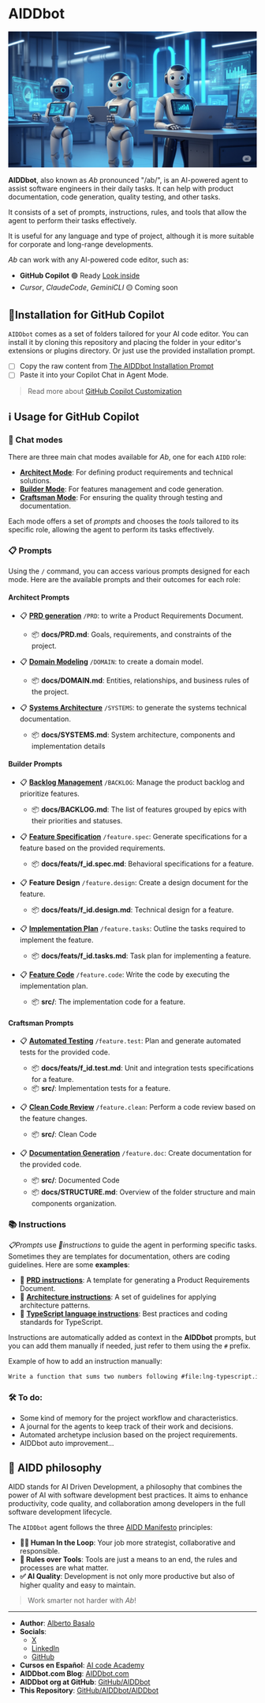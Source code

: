 # AIDDbot

![AIDDbot coding agents](./AIDD-bot.png)

**AIDDbot**, also known as _Ab_ pronounced "/ab/", is an AI-powered agent to assist software engineers in their daily tasks. It can help with product documentation, code generation, quality testing, and other tasks.

It consists of a set of prompts, instructions, rules, and tools that allow the agent to perform their tasks effectively.

It is useful for any language and type of project, although it is more suitable for corporate and long-range developments.

_Ab_ can work with any AI-powered code editor, such as:

- **GitHub Copilot** 🟢 Ready [Look inside](https://github.com/AIDDbot/AIDDbot/tree/main/.github)
- _Cursor_, _ClaudeCode_, _GeminiCLI_ 🟡 Coming soon

## 🔌Installation for GitHub Copilot

`AIDDbot` comes as a set of folders tailored for your AI code editor. You can install it by cloning this repository and placing the folder in your editor's extensions or plugins directory. Or just use the provided installation prompt.

- [ ] Copy the raw content from [The AIDDbot Installation Prompt](https://raw.githubusercontent.com/AIDDbot/AIDDbot/refs/heads/main/.github/prompts/Ab_install-for-copilot.prompt.md)
- [ ] Paste it into your Copilot Chat in Agent Mode.

> Read more about [GitHub Copilot Customization](https://code.visualstudio.com/docs/copilot/copilot-customization)

## ℹ️ Usage for GitHub Copilot

### 🤖 Chat modes

There are three main chat modes available for _Ab_, one for each `AIDD` role:

- **[Architect Mode](https://github.com/AIDDbot/AIDDbot/blob/main/.github/chatmodes/Ab_Architect.chatmode.md)**: For defining product requirements and technical solutions.
- **[Builder Mode](https://github.com/AIDDbot/AIDDbot/blob/main/.github/chatmodes/Ab_Builder.chatmode.md)**: For features management and code generation.
- **[Craftsman Mode](https://github.com/AIDDbot/AIDDbot/blob/main/.github/chatmodes/Ab_Craftsman.chatmode.md)**: For ensuring the quality through testing and documentation.

Each mode offers a set of _prompts_ and chooses the _tools_ tailored to its specific role, allowing the agent to perform its tasks effectively.

### 📋 Prompts

Using the `/` command, you can access various prompts designed for each mode. Here are the available prompts and their outcomes for each role:

#### Architect Prompts

- 📋 **[PRD generation](https://github.com/AIDDbot/AIDDbot/blob/main/.github/prompts/PRD.prompt.md)** `/PRD`: to write a Product Requirements Document.
  - 📦 **docs/PRD.md**: Goals, requirements, and constraints of the project.

- 📋 **[Domain Modeling](https://github.com/AIDDbot/AIDDbot/blob/main/.github/prompts/DOMAIN.prompt.md)** `/DOMAIN`: to create a domain model.
  - 📦 **docs/DOMAIN.md**: Entities, relationships, and business rules of the project.

- 📋 **[Systems Architecture](https://github.com/AIDDbot/AIDDbot/blob/main/.github/prompts/SYSTEMS.prompt.md)** `/SYSTEMS`: to generate the systems technical documentation.
  - 📦 **docs/SYSTEMS.md**: System architecture, components and implementation details
  
#### Builder Prompts 

- 📋 **[Backlog Management](https://github.com/AIDDbot/AIDDbot/blob/main/.github/prompts/BACKLOG.prompt.md)** `/BACKLOG`: Manage the product backlog and prioritize features.
  - 📦 **docs/BACKLOG.md**: The list of features grouped by epics with their priorities and statuses.

- 📋 **[Feature Specification](https://github.com/AIDDbot/AIDDbot/blob/main/.github/prompts/feature.spec.prompt.md)** `/feature.spec`: Generate specifications for a feature based on the provided requirements.
  - 📦 **docs/feats/f_id.spec.md**: Behavioral specifications for a feature.

- 📋 **Feature Design** `/feature.design`: Create a design document for the feature.
  - 📦 **docs/feats/f_id.design.md**: Technical design for a feature.

- 📋 **[Implementation Plan](https://github.com/AIDDbot/AIDDbot/blob/main/.github/prompts/feature.tasks.prompt.md)** `/feature.tasks`: Outline the tasks required to implement the feature.
  - 📦 **docs/feats/f_id.tasks.md**: Task plan for implementing a feature.

- 📋 **[Feature Code](https://github.com/AIDDbot/AIDDbot/blob/main/.github/prompts/feature.code.prompt.md)** `/feature.code`: Write the code by executing the implementation plan.
  - 📦 **src/**: The implementation code for a feature.

  
#### Craftsman Prompts

- 📋 **[Automated Testing](https://github.com/AIDDbot/AIDDbot/blob/main/.github/prompts/feature.test.prompt.md)** `/feature.test`: Plan and generate automated tests for the provided code.
  - 📦 **docs/feats/f_id.test.md**: Unit and integration tests specifications for a feature.
  - 📦 **src/**: Implementation tests for a feature.

- 📋 **[Clean Code Review](https://github.com/AIDDbot/AIDDbot/blob/main/.github/prompts/feature.clean.prompt.md)** `/feature.clean`: Perform a code review based on the feature changes.
  - 📦 **src/**: Clean Code

- 📋 **[Documentation Generation](https://github.com/AIDDbot/AIDDbot/blob/main/.github/prompts/feature.doc.prompt.md)** `/feature.doc`: Create documentation for the provided code.
  - 📦 **src/**: Documented Code
  - 📦 **docs/STRUCTURE.md**: Overview of the folder structure and main components organization.

### 📚 Instructions

_📋Prompts_ use _📒instructions_ to guide the agent in performing specific tasks. Sometimes they are templates for documentation, others are coding guidelines. Here are some **examples**:

- 📒 **[PRD instructions](https://github.com/AIDDbot/AIDDbot/blob/main/.github/instructions/PRD.instructions.md)**: A template for generating a Product Requirements Document.
- 📒 **[Architecture instructions](https://github.com/AIDDbot/AIDDbot/blob/main/.github/instructions/architecture.instructions.md)**: A set of guidelines for applying architecture patterns.
- 📒 **[TypeScript language instructions](https://github.com/AIDDbot/AIDDbot/blob/main/.github/instructions/lng-typescript.instructions.md)**: Best practices and coding standards for TypeScript.

Instructions are automatically added as context in the **AIDDbot** prompts, but you can add them manually if needed, just refer to them using the `#` prefix.

Example of how to add an instruction manually:

```txt
Write a function that sums two numbers following #file:lng-typescript.instructions.md 
```

### 🛠️ To do:

- Some kind of memory for the project workflow and characteristics.
- A journal for the agents to keep track of their work and decisions.
- Automated archetype inclusion based on the project requirements.
- AIDDbot auto improvement...

## 💭 AIDD philosophy

AIDD stands for AI Driven Development, a philosophy that combines the power of AI with software development best practices. It aims to enhance productivity, code quality, and collaboration among developers in the full software development lifecycle.

The `AIDDbot` agent follows the three [AIDD Manifesto](https://aiddbot.com/aidd-manifesto) principles:

- **🧑‍💻 Human In the Loop**: Your job more strategist, collaborative and responsible.
- **🔧 Rules over Tools**: Tools are just a means to an end, the rules and processes are what matter.
- **✅ AI Quality**: Development is not only more productive but also of higher quality and easy to maintain.

> Work smarter not harder with _Ab_!

---

- **Author**: [Alberto Basalo](https://albertobasalo.dev)
- **Socials**:
  - [X](https://x.com/albertobasalo)
  - [LinkedIn](https://www.linkedin.com/in/albertobasalo/)
  - [GitHub](https://github.com/albertobasalo)
- **Cursos en Español**: [AI code Academy](https://aicode.academy)
- **AIDDbot.com Blog**: [AIDDbot.com](https://aiddbot.com)
- **AIDDbot org at GitHub**: [GitHub/AIDDbot](https://github.com/AIDDbot)
- **This Repository**: [GitHub/AIDDbot/AIDDbot](https://github.com/AIDDbot/AIDDbot)